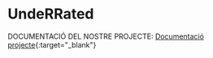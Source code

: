 # UndeRRated

DOCUMENTACIÓ DEL NOSTRE PROJECTE:
[Documentació projecte](https://drive.google.com/drive/folders/1YQngI3IAQYlmFLyl_4o3fQlsm9lgtM2Q?usp=share_link){:target="_blank"}

